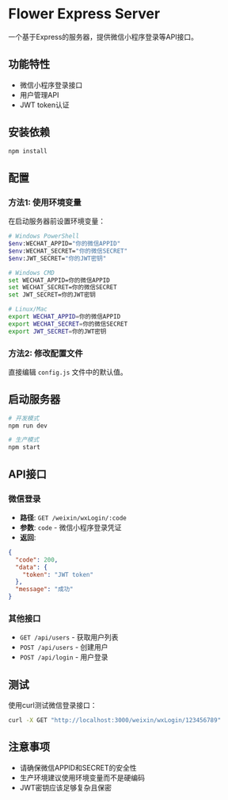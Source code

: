 # Flower Express Server

一个基于Express的服务器，提供微信小程序登录等API接口。

## 功能特性

- 微信小程序登录接口
- 用户管理API
- JWT token认证

## 安装依赖

```bash
npm install
```

## 配置

### 方法1: 使用环境变量

在启动服务器前设置环境变量：

```bash
# Windows PowerShell
$env:WECHAT_APPID="你的微信APPID"
$env:WECHAT_SECRET="你的微信SECRET"
$env:JWT_SECRET="你的JWT密钥"

# Windows CMD
set WECHAT_APPID=你的微信APPID
set WECHAT_SECRET=你的微信SECRET
set JWT_SECRET=你的JWT密钥

# Linux/Mac
export WECHAT_APPID=你的微信APPID
export WECHAT_SECRET=你的微信SECRET
export JWT_SECRET=你的JWT密钥
```

### 方法2: 修改配置文件

直接编辑 `config.js` 文件中的默认值。

## 启动服务器

```bash
# 开发模式
npm run dev

# 生产模式
npm start
```

## API接口

### 微信登录
- **路径**: `GET /weixin/wxLogin/:code`
- **参数**: `code` - 微信小程序登录凭证
- **返回**: 
```json
{
  "code": 200,
  "data": {
    "token": "JWT token"
  },
  "message": "成功"
}
```

### 其他接口
- `GET /api/users` - 获取用户列表
- `POST /api/users` - 创建用户
- `POST /api/login` - 用户登录

## 测试

使用curl测试微信登录接口：

```bash
curl -X GET "http://localhost:3000/weixin/wxLogin/123456789"
```

## 注意事项

- 请确保微信APPID和SECRET的安全性
- 生产环境建议使用环境变量而不是硬编码
- JWT密钥应该足够复杂且保密 